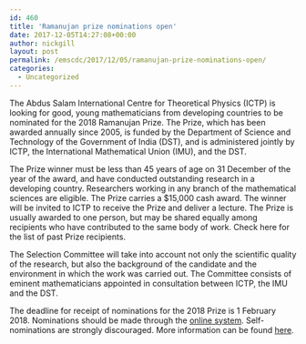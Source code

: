 ```yaml
---
id: 460
title: 'Ramanujan prize nominations open'
date: 2017-12-05T14:27:08+00:00
author: nickgill
layout: post
permalink: /emscdc/2017/12/05/ramanujan-prize-nominations-open/
categories:
  - Uncategorized
---
```


The Abdus Salam International Centre for Theoretical Physics (ICTP) is looking for good, young mathematicians from developing countries to be nominated for the 2018 Ramanujan Prize. The Prize, which has been awarded annually since 2005, is funded by the Department of Science and Technology of the Government of India (DST), and is administered jointly by ICTP, the International Mathematical Union (IMU), and the DST.

The Prize winner must be less than 45 years of age on 31 December of the year of the  award, and have conducted outstanding research in a developing country. Researchers working in any branch of the mathematical sciences are eligible. The Prize carries a $15,000 cash award. The winner will be invited to ICTP to receive the Prize and deliver a lecture. The Prize is usually awarded to one person, but may be shared equally among recipients who have contributed to the same body of work. Check here for the list of past Prize recipients.

The Selection Committee will take into account not only the scientific quality of the  research, but also the background of the candidate and the environment in which the work was carried out. The Committee consists of eminent mathematicians appointed in consultation between ICTP, the IMU and the DST.

The deadline for receipt of nominations for the 2018 Prize  is 1 February 2018.
Nominations should be made through the <a href = "https://e-ramanujan.ictp.it/nominator">online system</a>. Self-nominations are strongly discouraged. More information can be found <a href = "https://www.ictp.it/about-ictp/prizes-awards/the-ramanujan-prize.aspx">here</a>.
